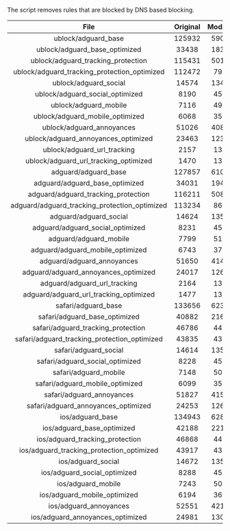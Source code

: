 The script removes rules that are blocked by DNS based blocking.


| File | Original | Modified |
|:----:|:-----:|:-----:|
| ublock/adguard_base | 125932 | 59074 |
| ublock/adguard_base_optimized | 33438 | 18394 |
| ublock/adguard_tracking_protection | 115431 | 50162 |
| ublock/adguard_tracking_protection_optimized | 112472 | 7901 |
| ublock/adguard_social | 14574 | 13498 |
| ublock/adguard_social_optimized | 8190 | 4536 |
| ublock/adguard_mobile | 7116 | 4983 |
| ublock/adguard_mobile_optimized | 6068 | 3557 |
| ublock/adguard_annoyances | 51026 | 40845 |
| ublock/adguard_annoyances_optimized | 23463 | 12320 |
| ublock/adguard_url_tracking | 2157 | 1307 |
| ublock/adguard_url_tracking_optimized | 1470 | 1304 |
| adguard/adguard_base | 127857 | 61051 |
| adguard/adguard_base_optimized | 34031 | 19400 |
| adguard/adguard_tracking_protection | 116211 | 50886 |
| adguard/adguard_tracking_protection_optimized | 113234 | 8612 |
| adguard/adguard_social | 14624 | 13555 |
| adguard/adguard_social_optimized | 8231 | 4579 |
| adguard/adguard_mobile | 7799 | 5162 |
| adguard/adguard_mobile_optimized | 6743 | 3729 |
| adguard/adguard_annoyances | 51650 | 41404 |
| adguard/adguard_annoyances_optimized | 24017 | 12620 |
| adguard/adguard_url_tracking | 2164 | 1314 |
| adguard/adguard_url_tracking_optimized | 1477 | 1311 |
| safari/adguard_base | 133656 | 62324 |
| safari/adguard_base_optimized | 40882 | 21669 |
| safari/adguard_tracking_protection | 46786 | 4476 |
| safari/adguard_tracking_protection_optimized | 43835 | 4334 |
| safari/adguard_social | 14614 | 13539 |
| safari/adguard_social_optimized | 8228 | 4566 |
| safari/adguard_mobile | 7148 | 5019 |
| safari/adguard_mobile_optimized | 6099 | 3587 |
| safari/adguard_annoyances | 51827 | 41505 |
| safari/adguard_annoyances_optimized | 24253 | 12698 |
| ios/adguard_base | 134943 | 62831 |
| ios/adguard_base_optimized | 42188 | 22175 |
| ios/adguard_tracking_protection | 46868 | 4484 |
| ios/adguard_tracking_protection_optimized | 43917 | 4342 |
| ios/adguard_social | 14672 | 13571 |
| ios/adguard_social_optimized | 8288 | 4580 |
| ios/adguard_mobile | 7243 | 5063 |
| ios/adguard_mobile_optimized | 6194 | 3628 |
| ios/adguard_annoyances | 52551 | 42124 |
| ios/adguard_annoyances_optimized | 24981 | 13004 |